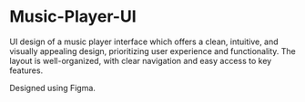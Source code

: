 # Music-Player-UI

UI design of a music player interface which offers a clean, intuitive, and visually appealing design, prioritizing user experience and functionality. The layout is well-organized, with clear navigation and easy access to key features.

Designed using Figma.

